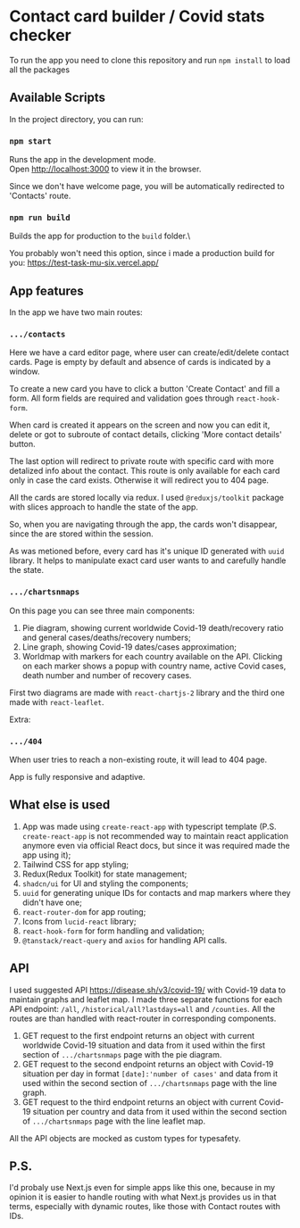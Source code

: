 # Contact card builder / Covid stats checker

To run the app you need to clone this repository and run `npm install` to load all the packages

## Available Scripts

In the project directory, you can run:

### `npm start`

Runs the app in the development mode.\
Open [http://localhost:3000](http://localhost:3000) to view it in the browser.

Since we don't have welcome page, you will be automatically redirected to 'Contacts' route.

### `npm run build`

Builds the app for production to the `build` folder.\

You probably won't need this option, since i made a production build for you:
https://test-task-mu-six.vercel.app/

## App features

In the app we have two main routes:

### `.../contacts`

Here we have a card editor page, where user can create/edit/delete contact cards.
Page is empty by default and absence of cards is indicated by a window.

To create a new card you have to click a button 'Create Contact' and fill a form. All form fields are required and validation goes through `react-hook-form`.

When card is created it appears on the screen and now you can edit it, delete or got to subroute of contact details, clicking 'More contact details' button.

The last option will redirect to private route with specific card with more detalized info about the contact. This route is only available for each card only in case the card exists. Otherwise it will redirect you to 404 page.

All the cards are stored locally via redux. I used `@reduxjs/toolkit` package with slices approach to handle the state of the app.

So, when you are navigating through the app, the cards won't disappear, since the are stored within the session.

As was metioned before, every card has it's unique ID generated with `uuid` library. It helps to manipulate exact card user wants to and carefully handle the state.

### `.../chartsnmaps`

On this page you can see three main components:

1. Pie diagram, showing current worldwide Covid-19 death/recovery ratio and general cases/deaths/recovery numbers;
2. Line graph, showing Covid-19 dates/cases approximation;
3. Worldmap with markers for each country available on the API. Clicking on each marker shows a popup with country name, active Covid cases, death number and number of recovery cases.

First two diagrams are made with `react-chartjs-2` library and the third one made with `react-leaflet`.

Extra:

### `.../404`

When user tries to reach a non-existing route, it will lead to 404 page.

App is fully responsive and adaptive.

## What else is used

1. App was made using `create-react-app` with typescript template (P.S. `create-react-app` is not recommended way to maintain react application anymore even via official React docs, but since it was required made the app using it);
2. Tailwind CSS for app styling;
3. Redux(Redux Toolkit) for state management;
4. `shadcn/ui` for UI and styling the components;
5. `uuid` for generating unique IDs for contacts and map markers where they didn't have one;
6. `react-router-dom` for app routing;
7. Icons from `lucid-react` library;
8. `react-hook-form` for form handling and validation;
9. `@tanstack/react-query` and `axios` for handling API calls.

## API

I used suggested API https://disease.sh/v3/covid-19/ with Covid-19 data to maintain graphs and leaflet map. I made three separate functions for each API endpoint: `/all`, `/historical/all?lastdays=all` and
`/counties`. All the routes are than handled with react-router in corresponding components.

1. GET request to the first endpoint returns an object with current worldwide Covid-19 situation and data from it used within the first section of `.../chartsnmaps` page with the pie diagram.
2. GET request to the second endpoint returns an object with Covid-19 situation per day in format `[date]:'number of cases'` and data from it used within the second section of `.../chartsnmaps` page with the line graph.
3. GET request to the third endpoint returns an object with current Covid-19 situation per country and data from it used within the second section of `.../chartsnmaps` page with the line leaflet map.

All the API objects are mocked as custom types for typesafety.

## P.S.

I'd probaly use Next.js even for simple apps like this one, because in my opinion it is easier to handle routing with what Next.js provides us in that terms, especially with dynamic routes, like those with Contact routes with IDs.
